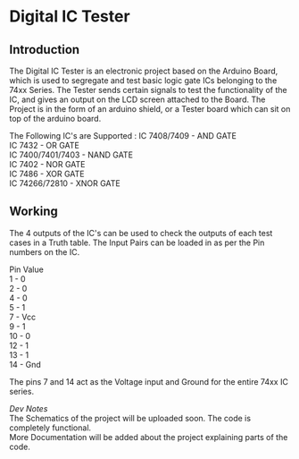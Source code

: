 # Digital IC Tester

## Introduction

The Digital IC Tester is an electronic project based on the Arduino Board, which is used to segregate and test basic logic gate ICs belonging to the 74xx Series. The Tester sends certain signals to test the functionality of the IC, and gives an output on the LCD screen attached to the Board. The Project is in the form of an arduino shield, or a Tester board which can sit on top of the arduino board.

The Following IC's are Supported :
IC 7408/7409 - AND GATE  
IC 7432 - OR GATE  
IC 7400/7401/7403 - NAND GATE  
IC 7402 - NOR GATE  
IC 7486 - XOR GATE  
IC 74266/72810 - XNOR GATE  

## Working

The 4 outputs of the IC's can be used to check the outputs of each test cases in a Truth table. The Input Pairs can be loaded in as per the Pin numbers on the IC.  

Pin    Value  
1   -   0  
2   -   0  
4   -  0  
5   -  1  
7   -  Vcc  
9   -  1  
10  -  0  
12  -  1  
13  -  1  
14  -  Gnd  

The pins 7 and 14 act as the Voltage input and Ground for the entire 74xx IC series.   

*Dev Notes*  
The Schematics of the project will be uploaded soon. The code is completely functional.  
More Documentation will be added about the project explaining parts of the code.  